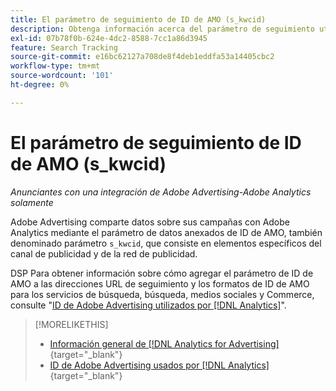 ```yaml
---
title: El parámetro de seguimiento de ID de AMO (s_kwcid)
description: Obtenga información acerca del parámetro de seguimiento utilizado para compartir datos de Adobe Advertising con Adobe Analytics.
exl-id: 07b78f0b-624e-4dc2-8588-7cc1a86d3945
feature: Search Tracking
source-git-commit: e16bc62127a708de8f4deb1eddfa53a14405cbc2
workflow-type: tm+mt
source-wordcount: '101'
ht-degree: 0%

---
```


# El parámetro de seguimiento de ID de AMO (s_kwcid)

*Anunciantes con una integración de Adobe Advertising-Adobe Analytics solamente*

Adobe Advertising comparte datos sobre sus campañas con Adobe Analytics mediante el parámetro de datos anexados de ID de AMO, también denominado parámetro `s_kwcid`, que consiste en elementos específicos del canal de publicidad y de la red de publicidad.

DSP Para obtener información sobre cómo agregar el parámetro de ID de AMO a las direcciones URL de seguimiento y los formatos de ID de AMO para los servicios de búsqueda, búsqueda, medios sociales y Commerce, consulte &quot;[ID de Adobe Advertising utilizados por [!DNL Analytics]](/help/integrations/analytics/ids.md#amo-id)&quot;.

>[!MORELIKETHIS]
>
>* [Información general de [!DNL Analytics for Advertising]](/help/integrations/analytics/overview.md){target="_blank"}
>* [ID de Adobe Advertising usados por [!DNL Analytics]](/help/integrations/analytics/ids.md#amo-id){target="_blank"}
